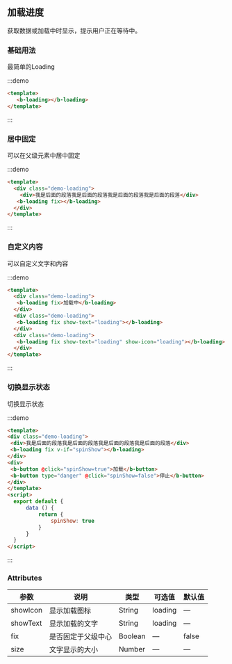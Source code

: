 ## 加载进度

获取数据或加载中时显示，提示用户正在等待中。

### 基础用法

最简单的Loading

:::demo 

```html
<template>
   <b-loading></b-loading>
</template>
```
:::

### 居中固定

可以在父级元素中居中固定

:::demo 
```html
<template>
  <div class="demo-loading">
    <div>我是后面的段落我是后面的段落我是后面的段落我是后面的段落</div>
   <b-loading fix></b-loading>
  </div>
</template>
```
:::

### 自定义内容

可以自定义文字和内容

:::demo 
```html
<template>
  <div class="demo-loading">
   <b-loading fix>加载中</b-loading>
  </div>
  <div class="demo-loading">
   <b-loading fix show-text="loading"></b-loading>
  </div>
  <div class="demo-loading">
   <b-loading fix show-text="loading" show-icon="loading"></b-loading>
  </div>
</template>
```
:::

### 切换显示状态

切换显示状态

:::demo 
```html
<template>
<div class="demo-loading">
 <div>我是后面的段落我是后面的段落我是后面的段落我是后面的段落</div>
 <b-loading fix v-if="spinShow"></b-loading>
</div>
<div>
 <b-button @click="spinShow=true">加载</b-button>
 <b-button type="danger" @click="spinShow=false">停止</b-button>
</div>
</template>
<script>
  export default {
      data () {
          return {
              spinShow: true
          }
      }
  }
</script>
```
:::

### Attributes

| 参数      | 说明    | 类型      | 可选值       | 默认值   |
|---------- |-------- |---------- |-------------  |-------- |
| showIcon     |  显示加载图标   | String  |   loading        |   —   |
| showText   |  显示加载的文字   | String  |   loading  |  —    |
| fix   |  是否固定于父级中心   | Boolean  |   —   | false   |
| size  |  文字显示的大小  | Number  |   —   |  —    |
